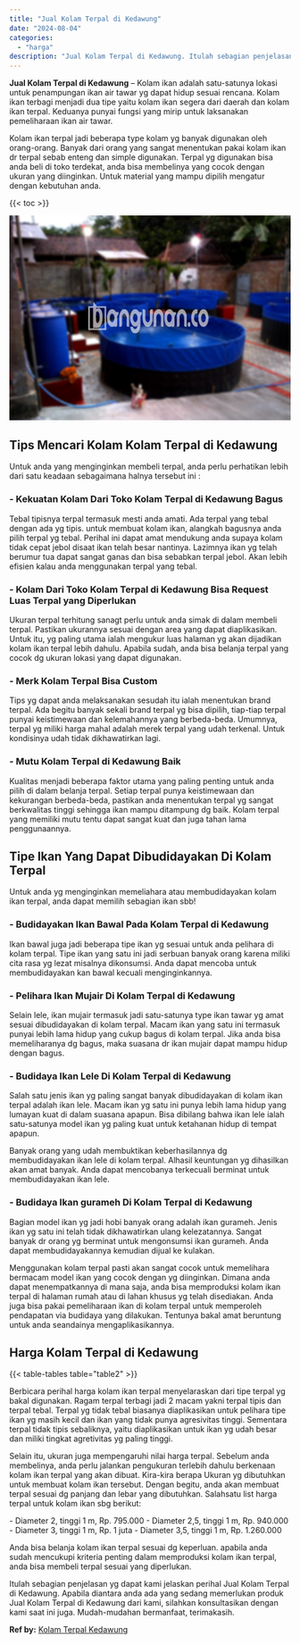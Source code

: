 ```yaml
---
title: "Jual Kolam Terpal di Kedawung"
date: "2024-08-04"
categories: 
  - "harga"
description: "Jual Kolam Terpal di Kedawung. Itulah sebagian penjelasan yg dapat kami jelaskan perihal Jual Kolam Terpal di Kedawung. Apabila diantara anda ada yang sedang..."
---
```


**Jual Kolam Terpal di Kedawung** – Kolam ikan adalah satu-satunya lokasi untuk penampungan ikan air tawar yg dapat hidup sesuai rencana. Kolam ikan terbagi menjadi dua tipe yaitu kolam ikan segera dari daerah dan kolam ikan terpal. Keduanya punyai fungsi yang mirip untuk laksanakan pemeliharaan ikan air tawar.

Kolam ikan terpal jadi beberapa type kolam yg banyak digunakan oleh orang-orang. Banyak dari orang yang sangat menentukan pakai kolam ikan dr terpal sebab enteng dan simple digunakan. Terpal yg digunakan bisa anda beli di toko terdekat, anda bisa membelinya yang cocok dengan ukuran yang diinginkan. Untuk material yang mampu dipilih mengatur dengan kebutuhan anda.

{{< toc >}}

![Jual Kolam Terpal di Kedawung](/images/jual-kolam-terpal-32.png)

## Tips Mencari Kolam Kolam Terpal di Kedawung

Untuk anda yang menginginkan membeli terpal, anda perlu perhatikan lebih dari satu keadaan sebagaimana halnya tersebut ini :

### \- Kekuatan Kolam Dari Toko Kolam Terpal di Kedawung Bagus

Tebal tipisnya terpal termasuk mesti anda amati. Ada terpal yang tebal dengan ada yg tipis. untuk membuat kolam ikan, alangkah bagusnya anda pilih terpal yg tebal. Perihal ini dapat amat mendukung anda supaya kolam tidak cepat jebol disaat ikan telah besar nantinya. Lazimnya ikan yg telah berumur tua dapat sangat ganas dan bisa sebabkan terpal jebol. Akan lebih efisien kalau anda menggunakan terpal yang tebal.

### \- Kolam Dari Toko Kolam Terpal di Kedawung Bisa Request Luas Terpal yang Diperlukan

Ukuran terpal terhitung sanagt perlu untuk anda simak di dalam membeli terpal. Pastikan ukurannya sesuai dengan area yang dapat diaplikasikan. Untuk itu, yg paling utama ialah mengukur luas halaman yg akan dijadikan kolam ikan terpal lebih dahulu. Apabila sudah, anda bisa belanja terpal yang cocok dg ukuran lokasi yang dapat digunakan.

### \- Merk Kolam Terpal Bisa Custom

Tips yg dapat anda melaksanakan sesudah itu ialah menentukan brand terpal. Ada begitu banyak sekali brand terpal yg bisa dipilih, tiap-tiap terpal punyai keistimewaan dan kelemahannya yang berbeda-beda. Umumnya, terpal yg miliki harga mahal adalah merek terpal yang udah terkenal. Untuk kondisinya udah tidak dikhawatirkan lagi.

### \- Mutu Kolam Terpal di Kedawung Baik

Kualitas menjadi beberapa faktor utama yang paling penting untuk anda pilih di dalam belanja terpal. Setiap terpal punya keistimewaan dan kekurangan berbeda-beda, pastikan anda menentukan terpal yg sangat berkwalitas tinggi sehingga ikan mampu ditampung dg baik. Kolam terpal yang memiliki mutu tentu dapat sangat kuat dan juga tahan lama penggunaannya.

## Tipe Ikan Yang Dapat Dibudidayakan Di Kolam Terpal

Untuk anda yg menginginkan memeliahara atau membudidayakan kolam ikan terpal, anda dapat memilih sebagian ikan sbb!

### \- Budidayakan Ikan Bawal Pada Kolam Terpal di Kedawung

Ikan bawal juga jadi beberapa tipe ikan yg sesuai untuk anda pelihara di kolam terpal. Tipe ikan yang satu ini jadi serbuan banyak orang karena miliki cita rasa yg lezat misalnya dikonsumsi. Anda dapat mencoba untuk membudidayakan kan bawal kecuali menginginkannya.

### \- Pelihara Ikan Mujair Di Kolam Terpal di Kedawung

Selain lele, ikan mujair termasuk jadi satu-satunya type ikan tawar yg amat sesuai dibudidayakan di kolam terpal. Macam ikan yang satu ini termasuk punyai lebih lama hidup yang cukup bagus di kolam terpal. Jika anda bisa memeliharanya dg bagus, maka suasana dr ikan mujair dapat mampu hidup dengan bagus.

### \- Budidaya Ikan Lele Di Kolam Terpal di Kedawung

Salah satu jenis ikan yg paling sangat banyak dibudidayakan di kolam ikan terpal adalah ikan lele. Macam ikan yg satu ini punya lebih lama hidup yang lumayan kuat di dalam suasana apapun. Bisa dibilang bahwa ikan lele ialah satu-satunya model ikan yg paling kuat untuk ketahanan hidup di tempat apapun.

Banyak orang yang udah membuktikan keberhasilannya dg membudidayakan ikan lele di kolam terpal. Alhasil keuntungan yg dihasilkan akan amat banyak. Anda dapat mencobanya terkecuali berminat untuk membudidayakan ikan lele.

### \- Budidaya Ikan gurameh Di Kolam Terpal di Kedawung

Bagian model ikan yg jadi hobi banyak orang adalah ikan gurameh. Jenis ikan yg satu ini telah tidak dikhawatirkan ulang kelezatannya. Sangat banyak dr orang yg berminat untuk mengonsumsi ikan gurameh. Anda dapat membudidayakannya kemudian dijual ke kulakan.

Menggunakan kolam terpal pasti akan sangat cocok untuk memelihara bermacam model ikan yang cocok dengan yg diinginkan. Dimana anda dapat menempatkannya di mana saja, anda bisa memproduksi kolam ikan terpal di halaman rumah atau di lahan khusus yg telah disediakan. Anda juga bisa pakai pemeliharaan ikan di kolam terpal untuk memperoleh pendapatan via budidaya yang dilakukan. Tentunya bakal amat beruntung untuk anda seandainya mengaplikasikannya.

## Harga Kolam Terpal di Kedawung

{{< table-tables table="table2" >}}

Berbicara perihal harga kolam ikan terpal menyelaraskan dari tipe terpal yg bakal digunakan. Ragam terpal terbagi jadi 2 macam yakni terpal tipis dan terpal tebal. Terpal yg tidak tebal biasanya diaplikasikan untuk pelihara tipe ikan yg masih kecil dan ikan yang tidak punya agresivitas tinggi. Sementara terpal tidak tipis sebaliknya, yaitu diaplikasikan untuk ikan yg udah besar dan miliki tingkat agretivitas yg paling tinggi.

Selain itu, ukuran juga mempengaruhi nilai harga terpal. Sebelum anda membelinya, anda perlu jalankan pengukuran terlebih dahulu berkenaan kolam ikan terpal yang akan dibuat. Kira-kira berapa Ukuran yg dibutuhkan untuk membuat kolam ikan tersebut. Dengan begitu, anda akan membuat terpal sesuai dg panjang dan lebar yang dibutuhkan. Salahsatu list harga terpal untuk kolam ikan sbg berikut:

\- Diameter 2, tinggi 1 m, Rp. 795.000 - Diameter 2,5, tinggi 1 m, Rp. 940.000 - Diameter 3, tinggi 1 m, Rp. 1 juta - Diameter 3,5, tinggi 1 m, Rp. 1.260.000

Anda bisa belanja kolam ikan terpal sesuai dg keperluan. apabila anda sudah mencukupi kriteria penting dalam memproduksi kolam ikan terpal, anda bisa membeli terpal sesuai yang diperlukan.

Itulah sebagian penjelasan yg dapat kami jelaskan perihal Jual Kolam Terpal di Kedawung. Apabila diantara anda ada yang sedang memerlukan produk Jual Kolam Terpal di Kedawung dari kami, silahkan konsultasikan dengan kami saat ini juga. Mudah-mudahan bermanfaat, terimakasih.

**Ref by:** [Kolam Terpal Kedawung](https://id.wikipedia.org/wiki/Kolam)
